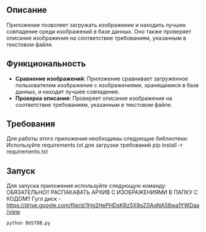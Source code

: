 
## Описание

Приложение позволяет загружать изображение и находить лучшее совпадение среди изображений в базе данных. Оно также проверяет описание изображения на соответствие требованиям, указанным в текстовом файле.

## Функциональность

- **Сравнение изображений**: Приложение сравнивает загруженное пользователем изображение с изображениями, хранящимися в базе данных, и находит лучшее совпадение.
- **Проверка описания**: Проверяет описание изображения на соответствие требованиям, указанным в текстовом файле.

## Требования

Для работы этого приложения необходимы следующие библиотеки:
Используйте requirements.txt для загрузки требований
pip install -r requirements.txt


## Запуск

Для запуска приложения используйте следующую команду:
ОБЯЗАТЕЛЬНО!! РАСПАКАВАТЬ АРХИВ С ИЗОБРАЖЕНИЯМИ В ПАПКУ С КОДОМ!! Гугл диск - https://drive.google.com/file/d/1Hg2HePHDsKRz5X9qZ0AqNA58wa1YWDaa/view
```sh   
python BUSTBB.py
